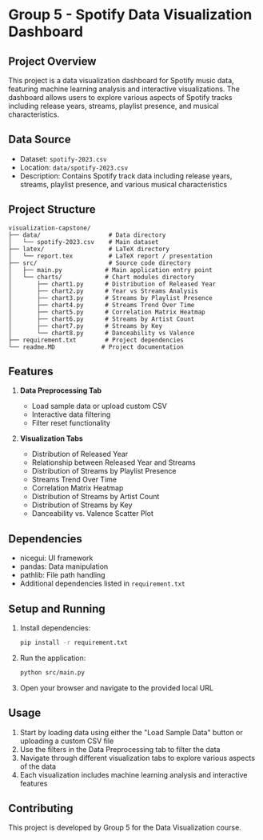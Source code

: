 # Group 5 - Spotify Data Visualization Dashboard

## Project Overview
This project is a data visualization dashboard for Spotify music data, featuring machine learning analysis and interactive visualizations. The dashboard allows users to explore various aspects of Spotify tracks including release years, streams, playlist presence, and musical characteristics.

## Data Source
- Dataset: `spotify-2023.csv`
- Location: `data/spotify-2023.csv`
- Description: Contains Spotify track data including release years, streams, playlist presence, and various musical characteristics

## Project Structure
```
visualization-capstone/
├── data/                   # Data directory
│   └── spotify-2023.csv    # Main dataset
├── latex/                  # LaTeX directory
│   └── report.tex          # LaTeX report / presentation
├── src/                    # Source code directory
│   ├── main.py            # Main application entry point
│   └── charts/            # Chart modules directory
│       ├── chart1.py      # Distribution of Released Year
│       ├── chart2.py      # Year vs Streams Analysis
│       ├── chart3.py      # Streams by Playlist Presence
│       ├── chart4.py      # Streams Trend Over Time
│       ├── chart5.py      # Correlation Matrix Heatmap
│       ├── chart6.py      # Streams by Artist Count
│       ├── chart7.py      # Streams by Key
│       └── chart8.py      # Danceability vs Valence
├── requirement.txt        # Project dependencies
└── readme.MD             # Project documentation
```

## Features
1. **Data Preprocessing Tab**
   - Load sample data or upload custom CSV
   - Interactive data filtering
   - Filter reset functionality

2. **Visualization Tabs**
   - Distribution of Released Year
   - Relationship between Released Year and Streams
   - Distribution of Streams by Playlist Presence
   - Streams Trend Over Time
   - Correlation Matrix Heatmap
   - Distribution of Streams by Artist Count
   - Distribution of Streams by Key
   - Danceability vs. Valence Scatter Plot

## Dependencies
- nicegui: UI framework
- pandas: Data manipulation
- pathlib: File path handling
- Additional dependencies listed in `requirement.txt`

## Setup and Running
1. Install dependencies:
   ```bash
   pip install -r requirement.txt
   ```
2. Run the application:
   ```bash
   python src/main.py
   ```
3. Open your browser and navigate to the provided local URL

## Usage
1. Start by loading data using either the "Load Sample Data" button or uploading a custom CSV file
2. Use the filters in the Data Preprocessing tab to filter the data
3. Navigate through different visualization tabs to explore various aspects of the data
4. Each visualization includes machine learning analysis and interactive features

## Contributing
This project is developed by Group 5 for the Data Visualization course.
